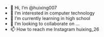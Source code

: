 - 👋 Hi, I’m @huixing007
- 👀 I’m interested in computer technology 
- 🌱 I’m currently learning in high school 
- 💞️ I’m looking to collaborate on ...
- 📫 How to reach me Instagram huixing_26

<!---
huixing007/huixing007 is a ✨ special ✨ repository because its `README.md` (this file) appears on your GitHub profile.
You can click the Preview link to take a look at your changes.
--->
